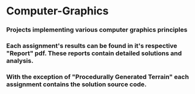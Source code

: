 # Computer-Graphics
### Projects implementing various computer graphics principles 

### Each assignment's results can be found in it's respective "Report" pdf. These reports contain detailed solutions and analysis. 
### With the exception of "Procedurally Generated Terrain" each assignment contains the solution source code. 
